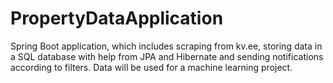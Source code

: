 # PropertyDataApplication
Spring Boot application, which includes scraping from kv.ee, storing data in a SQL database with help from JPA and Hibernate and sending notifications according to filters. Data will be used for a machine learning project.
